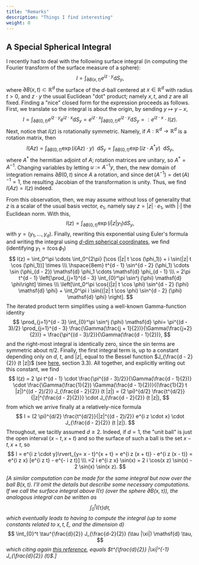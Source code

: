 ```yaml
---
title: "Remarks"
description: "Things I find interesting"
weight: 0
---
```


## A Special Spherical Integral
I recently had to deal with the following surface integral (in computing the Fourier transform of the surface measure of a sphere):
$$
I = \int_{\partial B(x, t)} e^{i z \cdot y} \mathsf{d}S_y,
$$ where $\partial B(x, t) \subset \mathbb{R}^d$ the surface of the $d$-ball centered at $x \in \mathbb{R}^d$ with radius $t > 0$, and $z \cdot y$ the usual Euclidean "dot" product; namely $x, t,$ and $z$ are all fixed. Finding a "nice" closed form for the expression proceeds as follows. First, we translate so the integral is about the origin, by sending $y \mapsto y - x$, $$
I = \int_{\partial B(0, t)} e^{i z \cdot y} e^{i z \cdot x} \mathsf{d}S_y = e^{i z \cdot x} \int_{\partial B(0, t)} e^{i z \cdot y} \mathsf{d}S_ y =: e^{i z \cdot x} \cdot I(z).
$$ Next, notice that $I(z)$ is rotationally symmetric. Namely, if $A : \mathbb{R}^d \to \mathbb{R}^d$ is a rotation matrix, then $$
I(A z) = \int_{\partial B(0, t)} \exp{(i (A z) \cdot y)} \enspace{} \mathsf{d}S_y = \int_{\partial B(0, t)} \exp{(i z \cdot A^{\ast} y )} \enspace{} \mathsf{d}S_y,
$$ where $A^{\ast}$ the hermitian adjoint of $A$; rotation matrices are unitary, so $A^{\ast} = A^{-1}$. Changing variables by letting $u := A^{-1} y$, then, the new domain of integration remains $\partial B(0, t)$ since $A$ a rotation, and since $\det (A^{-1}) =\det (A)^{-1} = 1$, the resulting Jacobian of the transformation is unity. Thus, we find $I(A z) = I(z)$ indeed.

From this observation, then, we may assume without loss of generality that $z$ is a scalar of the usual basis vector, $e_1$, namely say $z = |z| \cdot e_1$, with $|\cdot|$ the Euclidean norm. With this, $$
I(z) = \int_{\partial B(0, t)} \exp{(i |z| y_1)} \mathsf{d} S_y,
$$ with $y = (y_1, \dots, y_d)$. Finally, rewriting this exponential using Euler's formula and writing the integral using [$d$-dim spherical coordinates](https://en.wikipedia.org/wiki/N-sphere#Spherical_coordinates), we find (identifying $y_1 = t \cos \phi_1$) $$
I(z) = \int_0^\pi \cdots \int_0^{2\pi} [\cos (|z| t \cos (\phi_1)) + i \sin(|z| t \cos (\phi_1))] \times \\\ \hspace{8em} t^{d - 1} \sin^{d - 2} (\phi_1) \cdots \sin (\phi_{d - 2}) \mathsf{d} \phi_1 \cdots \mathsf{d} \phi_{d - 1} \\\ = 2\pi t^{d - 1}  \left[\prod_{j=1}^{d - 3} \int_{0}^\pi \sin^j (\phi) \mathsf{d} \phi\right] \times \\\ \left[\int_0^\pi \cos{(|z| t \cos \phi) \sin^{d - 2} (\phi) \mathsf{d} \phi} + \int_0^\pi i \sin{(|z| t \cos \phi) \sin^{d - 2} (\phi) \mathsf{d} \phi} \right].
$$ The iterated product term simplifies using a well-known Gamma-function identity $$
\prod_{j=1}^{d - 3} \int_{0}^\pi \sin^j (\phi) \mathsf{d} \phi= \pi^{(d - 3)/2} \prod_{j=1}^{d - 3} \frac{\Gamma(\frac{j + 1}{2})}{\Gamma(\frac{j+2}{2})} = \frac{\pi^{(d - 3)/2}}{\Gamma(\frac{d - 1}{2})},
$$ and the right-most integral is identically zero, since the sin terms are symmetric about $\pi/2$. Finally, the first integral term is, up to a constant depending only on $d$, $t$, and $|z|$, equal to the Bessel function $J_{\frac{d - 2}{2}} (t |z|)$ (see [here](https://dn790007.ca.archive.org/0/items/treatiseontheory00watsuoft/treatiseontheory00watsuoft.pdf), section 3.3). All together, and explicitly writing out this constant, we find $$
I(z) = 2 \pi t^{d - 1} \cdot \frac{\pi^{(d - 3)/2}}{\Gamma(\frac{d - 1}{2})} \cdot  \frac{\Gamma(\frac{1}{2}) \Gamma(\frac{d - 1}{2})}{(\frac{1}{2} t |z|)^{(d - 2)/2}} J_{\frac{d - 2}{2}} (t |z|) = (2 \pi)^{d/2} \frac{t^{d/2}}{|z|^{\frac{d - 2}{2}}} \cdot J_{\frac{d - 2}{2}} (t |z|),
$$ from which we arrive finally at a relatively-nice formula $$
I = (2 \pi)^{d/2} \frac{t^{d/2}}{|z|^{(d - 2)/2}} e^{i z \cdot x} \cdot J_{\frac{d - 2}{2}} (t |z|).
$$ Throughout, we tacitly assumed $d \geq 2$. Indeed, if $d = 1$, the "unit ball" is just the open interval $(x - t, x + t)$ and so the surface of such a ball is the set ${x -t, x+ t}$, so $$
I = e^{i z \cdot y}\rvert_{y= x - t}^{x + t} = e^{i z (x + t)} - e^{i z (x - t)} 
= e^{i z x} [e^{i z t} - e^{- i z t}] \\\ =2 i e^{i z x} \sin(x) = 2 i \cos(x z) \sin(x) - 2 \sin(x) \sin(x z).
$$

*[A similar computation can be made for the same integral but now over the ball $B(x, t)$. I'll omit the details but describe some necessary computations. If we call the surface integral above $I(\tau)$ (over the sphere $\partial B(x, \tau)$), the analogous integral can be written as $$
\int_{0}^t I(\tau) \mathsf{d} \tau,
$$
which eventually leads to having to compute the integral (up to some constants related to $x, t, \xi$, and the dimension $d$)* $$
\int_{0}^t \tau^{\frac{d}{2}} J_{\frac{d-2}{2}} (\tau |\xi|) \mathsf{d} \tau,
$$ *which citing again [this reference](https://dn790007.ca.archive.org/0/items/treatiseontheory00watsuoft/treatiseontheory00watsuoft.pdf), equals $t^{\frac{d}{2}} |\xi|^{-1} J_{\frac{d}{2}} (t)$.]*